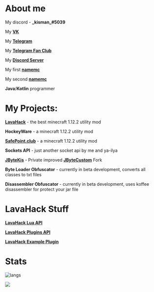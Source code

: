 # About me
My discord - **\_kisman_#5039**

My **[VK](https://vk.com/kisman2000)**

My **[Telegram](https://t.me/kisman2000)**

My **[Telegram Fan Club](https://t.me/kisman_fan_club)**

My **[Discord Server](https://discord.gg/fRNPjWASTE)**

My first **[namemc](https://ru.namemc.com/profile/_kisman_)**

My second **[namemc](https://ru.namemc.com/profile/SalhackDeveloper)**

**Java**/**Kotlin** programmer

# My Projects:
**[LavaHack](https://github.com/TheKisDevs/LavaHack)** - the best minecraft 1.12.2 utility mod

**HockeyWare** - a minecraft 1.12.2 utility mod

**[SafePoint.club](https://discord.gg/GQQG8akthP)** - a minecraft 1.12.2 utility mod

**Sockets API** - just another socket api by me and ya-ilya 

**[JByteKis](https://github.com/kisman2000/JByteKis)** - Private improved **[JByteCustom](https://github.com/storm772/JByteCustom)** Fork

**Byte Loader Obfuscator** - currently in beta development, converts all classes to txt files

**Disassembler Obfuscator** - currently in beta development, uses koffee disassembler for protect your jar file 

# LavaHack Stuff
**[LavaHack Lua API](https://kisman-kus.gitbook.io/lava-hack-lua-api/)**

**[LavaHack Plugins API](https://github.com/TheKisDevs/LavaHack-Plugins-API)**

**[LavaHack Example Plugin](https://github.com/TheKisDevs/LavaHack-Example-Plugin)**

# Stats
![langs](https://github-readme-stats.vercel.app/api/top-langs/?username=kisman2000&layout=compact&langs_count=10)

![](https://komarev.com/ghpvc/?username=kisman2000&color=7421af)

